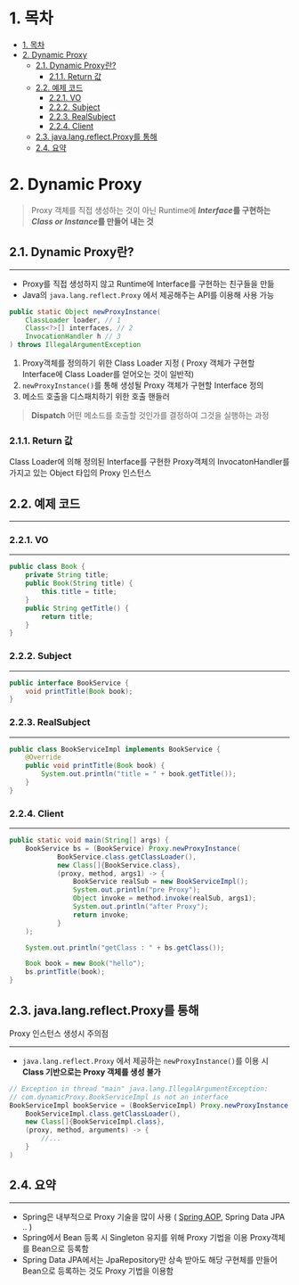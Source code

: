 # 1. 목차

- [1. 목차](#1-목차)
- [2. Dynamic Proxy](#2-dynamic-proxy)
  - [2.1. Dynamic Proxy란?](#21-dynamic-proxy란)
    - [2.1.1. Return 값](#211-return-값)
  - [2.2. 예제 코드](#22-예제-코드)
    - [2.2.1. VO](#221-vo)
    - [2.2.2. Subject](#222-subject)
    - [2.2.3. RealSubject](#223-realsubject)
    - [2.2.4. Client](#224-client)
  - [2.3. java.lang.reflect.Proxy를 통해](#23-javalangreflectproxy를-통해)
  - [2.4. 요약](#24-요약)


# 2. Dynamic Proxy

> Proxy 객체를 직접 생성하는 것이 아닌 Runtime에 
> ***Interface*를 구현하는 *Class or Instance*를 만들어 내는 것**

## 2.1. Dynamic Proxy란?

---

- Proxy를 직접 생성하지 않고 Runtime에 
Interface를 구현하는 친구들을 만듦
- Java의 `java.lang.reflect.Proxy` 에서 제공해주는 API를 
이용해 사용 가능

```java
public static Object newProxyInstance(
    ClassLoader loader, // 1
    Class<?>[] interfaces, // 2
    InvocationHandler h // 3
) throws IllegalArgumentException
```

1. Proxy객체를 정의하기 위한 Class Loader 지정
( Proxy 객체가 구현할 Interface에 Class Loader를 얻어오는 것이 일반적)
2. `newProxyInstance()`를 통해 생성될 Proxy 객체가 구현할 Interface 정의
3. 메소드 호출을 디스패치하기 위한 호출 핸들러

> **Dispatch**
> 어떤 메소드를 호출할 것인가를 결정하여 그것을 실행하는 과정

### 2.1.1. Return 값

Class Loader에 의해 정의된 Interface를 구현한 Proxy객체의
InvocatonHandler를 가지고 있는 Object 타입의 Proxy 인스턴스

## 2.2. 예제 코드

---

### 2.2.1. VO

---

```java
public class Book {
    private String title;
    public Book(String title) {
        this.title = title;
    }
    public String getTitle() {
        return title;
    }
}
```

### 2.2.2. Subject

---

```java
public interface BookService {
    void printTitle(Book book);
}
```

### 2.2.3. RealSubject

---

```java
public class BookServiceImpl implements BookService {
    @Override
    public void printTitle(Book book) {
        System.out.println("title = " + book.getTitle());
    }
}
```

### 2.2.4. Client

---

```java
public static void main(String[] args) {
    BookService bs = (BookService) Proxy.newProxyInstance(
            BookService.class.getClassLoader(),
            new Class[]{BookService.class},
            (proxy, method, args1) -> {
                BookService realSub = new BookServiceImpl();
                System.out.println("pre Proxy");
                Object invoke = method.invoke(realSub, args1);
                System.out.println("after Proxy");
                return invoke;
            }
    );

    System.out.println("getClass : " + bs.getClass());

    Book book = new Book("hello");
    bs.printTitle(book);
}
```

## 2.3. java.lang.reflect.Proxy를 통해 
Proxy 인스턴스 생성시 주의점

---

- `java.lang.reflect.Proxy` 에서 제공하는 `newProxyInstance()`를 
이용 시 **Class 기반으로는 Proxy 객체를 생성 불가**

```java
// Exception in thread "main" java.lang.IllegalArgumentException:
// com.dynamicProxy.BookServiceImpl is not an interface
BookServiceImpl bookService = (BookServiceImpl) Proxy.newProxyInstance(
    BookServiceImpl.class.getClassLoader(),
    new Class[]{BookServiceImpl.class},
    (proxy, method, arguments) -> {
        //...
    }
)
```

## 2.4. 요약

---

- Spring은 내부적으로 Proxy 기술을 많이 사용
( [Spring AOP](/Spring/AOP%20Proxy.md), Spring Data JPA .. )
- Spring에서 Bean 등록 시 Singleton 유지를 위해 Proxy 기법을 이용
Proxy객체를 Bean으로 등록함
- Spring Data JPA에서는 JpaRepository만 상속 받아도 해당 구현체를
만들어 Bean으로 등록하는 것도 Proxy 기법을 이용함